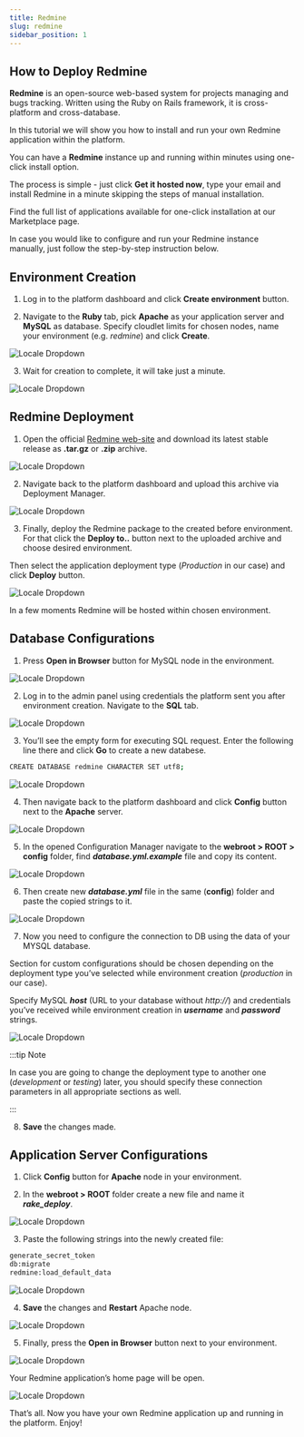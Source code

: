 ```yaml
---
title: Redmine
slug: redmine
sidebar_position: 1
---
```


## How to Deploy Redmine

**Redmine** is an open-source web-based system for projects managing and bugs tracking. Written using the Ruby on Rails framework, it is cross-platform and cross-database.

In this tutorial we will show you how to install and run your own Redmine application within the platform.

You can have a **Redmine** instance up and running within minutes using one-click install option.

The process is simple - just click **Get it hosted now**, type your email and install Redmine in a minute skipping the steps of manual installation.

Find the full list of applications available for one-click installation at our Marketplace page.

In case you would like to configure and run your Redmine instance manually, just follow the step-by-step instruction below.

## Environment Creation

1. Log in to the platform dashboard and click **Create environment** button.

2. Navigate to the **Ruby** tab, pick **Apache** as your application server and **MySQL** as database. Specify cloudlet limits for chosen nodes, name your environment (e.g. _redmine_) and click **Create**.

<div style={{
    display:'flex',
    justifyContent: 'center',
    margin: '0 0 1rem 0'
}}>

![Locale Dropdown](./img/Redmine/01-environment-topology-wizard.png)

</div>

3. Wait for creation to complete, it will take just a minute.

<div style={{
    display:'flex',
    justifyContent: 'center',
    margin: '0 0 1rem 0'
}}>

![Locale Dropdown](./img/Redmine/02-redmine-environment-created.png)

</div>

## Redmine Deployment

1. Open the official [Redmine web-site](https://www.redmine.org/projects/redmine/wiki/Download) and download its latest stable release as **.tar.gz** or **.zip** archive.

<div style={{
    display:'flex',
    justifyContent: 'center',
    margin: '0 0 1rem 0'
}}>

![Locale Dropdown](./img/Redmine/03-download-redmine-package.png)

</div>

2. Navigate back to the platform dashboard and upload this archive via Deployment Manager.

<div style={{
    display:'flex',
    justifyContent: 'center',
    margin: '0 0 1rem 0'
}}>

![Locale Dropdown](./img/Redmine/04-upload-redmine-archive.png)

</div>

3. Finally, deploy the Redmine package to the created before environment. For that click the **Deploy to..** button next to the uploaded archive and choose desired environment.

Then select the application deployment type (_Production_ in our case) and click **Deploy** button.

<div style={{
    display:'flex',
    justifyContent: 'center',
    margin: '0 0 1rem 0'
}}>

![Locale Dropdown](./img/Redmine/05-deploy-redmine-to-production.png)

</div>

In a few moments Redmine will be hosted within chosen environment.

## Database Configurations

1. Press **Open in Browser** button for MySQL node in the environment.

<div style={{
    display:'flex',
    justifyContent: 'center',
    margin: '0 0 1rem 0'
}}>

![Locale Dropdown](./img/Redmine/06-open-mysql-in-browser.png)

</div>

2. Log in to the admin panel using credentials the platform sent you after environment creation. Navigate to the **SQL** tab.

<div style={{
    display:'flex',
    justifyContent: 'center',
    margin: '0 0 1rem 0'
}}>

![Locale Dropdown](./img/Redmine/07-database-sql-tab.png)

</div>

3. You’ll see the empty form for executing SQL request. Enter the following line there and click **Go** to create a new databese.

```bash
CREATE DATABASE redmine CHARACTER SET utf8;
```

<div style={{
    display:'flex',
    justifyContent: 'center',
    margin: '0 0 1rem 0'
}}>

![Locale Dropdown](./img/Redmine/08-database-execute-sql-query.png)

</div>

4. Then navigate back to the platform dashboard and click **Config** button next to the **Apache** server.

<div style={{
    display:'flex',
    justifyContent: 'center',
    margin: '0 0 1rem 0'
}}>

![Locale Dropdown](./img/Redmine/09-apache-config-button.png)

</div>

5. In the opened Configuration Manager navigate to the **webroot > ROOT > config** folder, find **_database.yml.example_** file and copy its content.

<div style={{
    display:'flex',
    justifyContent: 'center',
    margin: '0 0 1rem 0'
}}>

![Locale Dropdown](./img/Redmine/10-copy-database-yml-example.png)

</div>

6. Then create new **_database.yml_** file in the same (**config**) folder and paste the copied strings to it.

<div style={{
    display:'flex',
    justifyContent: 'center',
    margin: '0 0 1rem 0'
}}>

![Locale Dropdown](./img/Redmine/11-create-database-yml.png)

</div>

7. Now you need to configure the connection to DB using the data of your MYSQL database.

Section for custom configurations should be chosen depending on the deployment type you’ve selected while environment creation (_production_ in our case).

Specify MySQL **_host_** (URL to your database without _http://_) and credentials you’ve received while environment creation in **_username_** and **_password_** strings.

<div style={{
    display:'flex',
    justifyContent: 'center',
    margin: '0 0 1rem 0'
}}>

![Locale Dropdown](./img/Redmine/12-configure-mysql-connection.png)

</div>

:::tip Note

In case you are going to change the deployment type to another one (_development_ or _testing_) later, you should specify these connection parameters in all appropriate sections as well.

:::

8. **Save** the changes made.

## Application Server Configurations

1. Click **Config** button for **Apache** node in your environment.

2. In the **webroot > ROOT** folder create a new file and name it **_rake_deploy_**.

<div style={{
    display:'flex',
    justifyContent: 'center',
    margin: '0 0 1rem 0'
}}>

![Locale Dropdown](./img/Redmine/13-create-rake-deploy-file.png)

</div>

3. Paste the following strings into the newly created file:

```bash
generate_secret_token
db:migrate
redmine:load_default_data
```

<div style={{
    display:'flex',
    justifyContent: 'center',
    margin: '0 0 1rem 0'
}}>

![Locale Dropdown](./img/Redmine/14-configure-rake-deploy.png)

</div>

4. **Save** the changes and **Restart** Apache node.

<div style={{
    display:'flex',
    justifyContent: 'center',
    margin: '0 0 1rem 0'
}}>

![Locale Dropdown](./img/Redmine/15-restart-apache-node.png)

</div>

5. Finally, press the **Open in Browser** button next to your environment.

<div style={{
    display:'flex',
    justifyContent: 'center',
    margin: '0 0 1rem 0'
}}>

![Locale Dropdown](./img/Redmine/16-open-redmine-in-browser.png)

</div>

Your Redmine application’s home page will be open.

<div style={{
    display:'flex',
    justifyContent: 'center',
    margin: '0 0 1rem 0'
}}>

![Locale Dropdown](./img/Redmine/17-redmine-home-page.png)

</div>

That’s all. Now you have your own Redmine application up and running in the platform. Enjoy!
